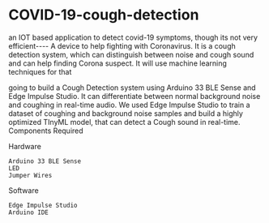 # COVID-19-cough-detection
an IOT based application to detect covid-19 symptoms, though its not very efficient----
A device to help fighting with Coronavirus. It is a cough detection system, which can distinguish between noise and cough sound and can help finding Corona suspect. It will use machine learning techniques for that

going to build a Cough Detection system using Arduino 33 BLE Sense and Edge Impulse Studio. It can differentiate between normal background noise and coughing in real-time audio. We used Edge Impulse Studio to train a dataset of coughing and background noise samples and build a highly optimized TInyML model, that can detect a Cough sound in real-time.
Components Required

Hardware

    Arduino 33 BLE Sense
    LED
    Jumper Wires

Software

    Edge Impulse Studio
    Arduino IDE
